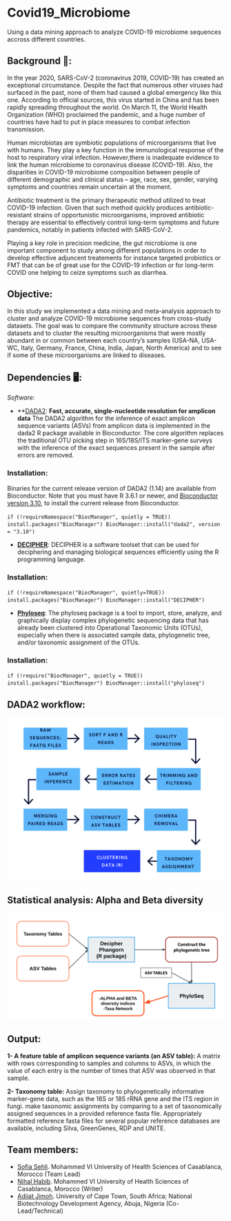 # Covid19_Microbiome
Using a data mining approach to analyze COVID-19 microbiome sequences accross different countries.

## Background :dna:: 
In the year 2020, SARS-CoV-2 (coronavirus 2019, COVID-19) has created an exceptional circumstance. Despite the fact that numerous other viruses had surfaced in the past, none of them had caused a global emergency like this one. According to official sources, this virus started in China and has been rapidly spreading throughout the world. On March 11, the World Health Organization (WHO) proclaimed the pandemic, and a huge number of countries have had to put in place measures to combat infection transmission.

Human microbiotas are symbiotic populations of microorganisms that live with humans. They play a key function in the immunological response of the host to respiratory viral infection. However,there is inadequate evidence to link the human microbiome to coronavirus disease (COVID-19). Also, the disparities in COVID-19 microbiome composition between people of different demographic and clinical status – age, race, sex, gender, varying symptoms and countries remain uncertain at the moment.

Antibiotic treatment is the primary therapeutic method utilized to treat COVID-19 infection. Given that such method quickly produces antibiotic-resistant strains of opportunistic microorganisms, improved antibiotic therapy are essential to effectively control long-term symptoms and future pandemics, notably in patients infected with SARS-CoV-2.

Playing a key role in precision medicine, the gut microbiome is one important component to study among different populations in order to develop effective adjuncent treatements for instance targeted probiotics or FMT that can be of great use for the COVID-19 infection or for long-term COVID one helping to ceize symptoms such as diarrhea. 


## Objective:
In this study we implemented a data mining and meta-analysis approach to cluster and analyze COVID-19 microbiome sequences from cross-study datasets. The goal was to compare the community structure across these datasets and to cluster the resulting microorganisms that were mostly abundant in or common between each country’s samples (USA-NA, USA-WC, Italy, Germany, France, China, India, Japan, North America) and to see if some of these microorganisms are linked to diseases. 

## Dependencies 🖥️:
*Software:*

- **[DADA2](https://benjjneb.github.io/dada2/): **Fast, accurate, single-nucleotide resolution for amplicon data**
The DADA2 algorithm for the inference of exact amplicon sequence variants (ASVs) from amplicon data is implemented in the dada2 R package available in Bioconductor. The core algorithm replaces the traditional OTU picking step in 16S/18S/ITS marker-gene surveys with the inference of the exact sequences present in the sample after errors are removed.

### Installation:
Binaries for the current release version of DADA2 (1.14) are available from Bioconductor. Note that you must have R 3.6.1 or newer, and [Bioconductor version 3.10](https://www.bioconductor.org/install/), to install the current release from Bioconductor.

`if (!requireNamespace("BiocManager", quietly = TRUE))
     install.packages("BiocManager")
BiocManager::install("dada2", version = "3.10")`

- **[DECIPHER](http://www2.decipher.codes/)**: DECIPHER is a software toolset that can be used for deciphering and managing biological sequences efficiently using the R programming language. 

### Installation:
`if (!requireNamespace("BiocManager", quietly=TRUE))
    install.packages("BiocManager")
BiocManager::install("DECIPHER")`

- **[Phyloseq](https://joey711.github.io/phyloseq/)**: The phyloseq package is a tool to import, store, analyze, and graphically display complex phylogenetic sequencing data that has already been clustered into Operational Taxonomic Units (OTUs), especially when there is associated sample data, phylogenetic tree, and/or taxonomic assignment of the OTUs.

### Installation:
`if (!require("BiocManager", quietly = TRUE))
    install.packages("BiocManager")
BiocManager::install("phyloseq")`

## DADA2 workflow:
![worklow](https://github.com/omicscodeathon/microbiome_covid19/blob/main/figures/Beige%20Build%20Business%20Process%20Flowchart.png)

## Statistical analysis: Alpha and Beta diversity
![workflow](https://github.com/omicscodeathon/microbiome_covid19/blob/main/figures/stats.png)

## Output:
**1- A feature table of amplicon sequence variants (an ASV table):**
A matrix with rows corresponding to samples and columns to ASVs, in which the value of each entry is the number of times that ASV was observed in that sample. 

**2- Taxonomy table:** 
Assign taxonomy to phylogenetically informative marker-gene data, such as the 16S or 18S rRNA gene and the ITS region in fungi. make taxonomic assignments by comparing to a set of taxonomically assigned sequences in a provided reference fasta file. Appropriately formatted reference fasta files for several popular reference databases are available, including Silva, GreenGenes, RDP and UNITE.

## Team members:
- [Sofia Sehli](https://github.com/SofSei). Mohammed VI University of Health Sciences of Casablanca, Morocco (Team Lead)
- [Nihal Habib](https://github.com/NihalHB). Mohammed VI University of Health Sciences of Casablanca, Morocco (Writer)
- [Adijat Jimoh](https://github.com/adijatj). University of Cape Town, South Africa; National Biotechnology Development Agency, Abuja, Nigeria (Co-Lead/Technical)
